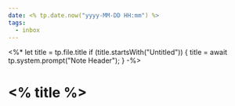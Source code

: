 ```yaml
---
date: <% tp.date.now("yyyy-MM-DD HH:mm") %>
tags:
  - inbox
---
```

<%*
let title = tp.file.title
if (title.startsWith("Untitled")) {
  title = await tp.system.prompt("Note Header");
}
-%>
# <% title %>


